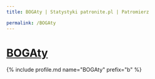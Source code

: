 ```yaml
---
title: BOGAty | Statystyki patronite.pl | Patromierz

permalink: /BOGAty
---
```


# [BOGAty](https://patronite.pl/BOGAty)

{% include profile.md name="BOGAty" prefix="b" %}
